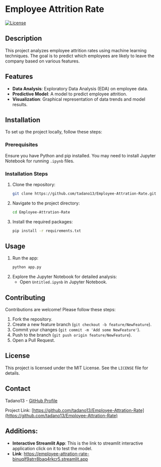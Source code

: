 # Employee Attrition Rate

[![License](https://img.shields.io/badge/license-MIT-blue.svg)](LICENSE)

## Description

This project analyzes employee attrition rates using machine learning techniques. The goal is to predict which employees are likely to leave the company based on various features.

## Features

- **Data Analysis**: Exploratory Data Analysis (EDA) on employee data.
- **Predictive Model**: A model to predict employee attrition.
- **Visualization**: Graphical representation of data trends and model results.

## Installation

To set up the project locally, follow these steps:

### Prerequisites

Ensure you have Python and pip installed. You may need to install Jupyter Notebook for running `.ipynb` files.

### Installation Steps

1. Clone the repository:
    ```bash
    git clone https://github.com/tadano13/Employee-Attration-Rate.git
    ```
2. Navigate to the project directory:
    ```bash
    cd Employee-Attration-Rate
    ```
3. Install the required packages:
    ```bash
    pip install -r requirements.txt
    ```

## Usage

1. Run the app:
    ```bash
    python app.py
    ```
2. Explore the Jupyter Notebook for detailed analysis:
    - Open `Untitled.ipynb` in Jupyter Notebook.

## Contributing

Contributions are welcome! Please follow these steps:

1. Fork the repository.
2. Create a new feature branch (`git checkout -b feature/NewFeature`).
3. Commit your changes (`git commit -m 'Add some NewFeature'`).
4. Push to the branch (`git push origin feature/NewFeature`).
5. Open a Pull Request.

## License

This project is licensed under the MIT License. See the `LICENSE` file for details.

## Contact

Tadano13 - [GitHub Profile](https://github.com/tadano13)

Project Link: [https://github.com/tadano13/Employee-Attration-Rate](https://github.com/tadano13/Employee-Attration-Rate)

## Additions:

- **Interactive Streamlit App**: This is the link to streamlit interactive application click on it to test the model.
- **Link**: https://employee-attration-rate-binuqlf9atrr8baq4rkcr5.streamlit.app
